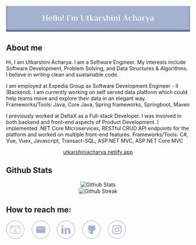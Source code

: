 <div align="center">
    <img src="https://github.com/utkarshiniacharya/utkarshiniacharya/blob/main/images/githubBanner.png" alt="Hello! I'm Utkarshini Acharya." />
</div>

<h2>About me</h2>
<p>Hi, I am Utkarshini Acharya. I am a Software Engineer. My interests include Software Development, Problem Solving, and Data Structures & Algorithms. I believe in writing clean and sustainable code.</p>
<p>I am employed at Expedia Group as Software Development Engineer - II (Backend). I am currently working on self served data platform which could help teams move and explore their data in an elegant way. Frameworks/Tools: Java, Core Java, Spring frameworks, Springboot, Maven</p>
<p>I previously worked at DeltaX as a Full-stack Developer. I was involved in both backend and front-end aspects of Product Development. I implemented .NET Core Microservices, RESTful CRUD API endpoints for the platform and worked on multiple front-end features. Frameworks/Tools: C#, Vue, Vuex, Javascript, Transact-SQL, ASP.NET MVC, ASP.NET Core MVC</p>

<p align="center">
    <a href="https://utkarshiniacharya.netlify.app" target="_blank">
        utkarshiniacharya.netlify.app
    </a>
</p>

<h2>Github Stats</h2>
<p align="center">
    <img src="https://github-readme-stats.vercel.app/api?username=utkarshiniacharya&count_private=true&show_icons=true&bg_color=000000&title_color=A4B3D2&text_color=F7F4EF&icon_color=A4B3D2&border_color=F7F4EF" alt="Github Stats" />
    <br />
    <img align="center" src="https://github-readme-streak-stats.herokuapp.com/?user=utkarshiniacharya&theme=dark&date_format=j%20M%5B%20Y%5D&background=000000&border=FFFFFF&stroke=FFFFFF&ring=A4B3D2&fire=FFFFFF&currStreakNum=FFFFFF&sideNums=DDDDDD&currStreakLabel=A4B3D2&sideLabels=969696&dates=969696" alt="Github Streak" />
</p>

<h2>How to reach me:</h2>

[<img src="https://github.com/utkarshiniacharya/utkarshiniacharya/blob/main/images/portfolio-icon.png" alt="Portfolio" height="50" width="50" />](https://utkarshiniacharya.netlify.app)
&nbsp;
&nbsp;
[<img src="https://github.com/utkarshiniacharya/utkarshiniacharya/blob/main/images/email-icon.png" alt="Email" height="50" width="50" />](mailto:utkarshiniacharya@gmail.com)
&nbsp;
&nbsp;
[<img src="https://github.com/utkarshiniacharya/utkarshiniacharya/blob/main/images/linkedin-icon.png" alt="Linkedin" height="50" width="50" />](https://www.linkedin.com/in/utkarshiniacharya)
&nbsp;
&nbsp;
[<img src="https://github.com/utkarshiniacharya/utkarshiniacharya/blob/main/images/github-icon.png" alt="Github" height="50" width="50" />](https://github.com/utkarshiniacharya)
&nbsp;
&nbsp;
[<img src="https://github.com/utkarshiniacharya/utkarshiniacharya/blob/main/images/instagram-icon.png" alt="Instagram" height="50" width="50" />](https://www.instagram.com/utkarshini_acharya)
